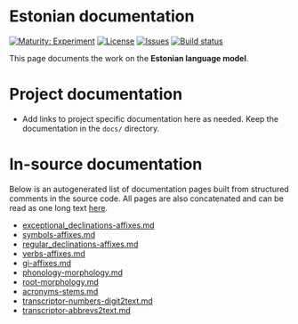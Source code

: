 # Estonian documentation

[![Maturity: Experiment](https://img.shields.io/badge/Maturity-Experiment-black.svg)](https://giellalt.github.io/MaturityClassification.html)
[![License](https://img.shields.io/github/license/giellalt/lang-est)](https://raw.githubusercontent.com/giellalt/lang-est/develop/LICENSE)
[![Issues](https://img.shields.io/github/issues/giellalt/lang-est)](https://github.com/giellalt/lang-est/issues)
[![Build status](https://github.com/giellalt/lang-est/workflows/Speller%20CI+CD/badge.svg)](https://github.com/giellalt/lang-est/actions)

This page documents the work on the **Estonian language model**. 

# Project documentation

* Add links to project specific documentation here as needed. Keep the documentation in the `docs/` directory.

# In-source documentation

Below is an autogenerated list of documentation pages built from structured comments in the source code. All pages are also concatenated and can be read as one long text [here](est.md).
* [exceptional_declinations-affixes.md](exceptional_declinations-affixes.md)
* [symbols-affixes.md](symbols-affixes.md)
* [regular_declinations-affixes.md](regular_declinations-affixes.md)
* [verbs-affixes.md](verbs-affixes.md)
* [gi-affixes.md](gi-affixes.md)
* [phonology-morphology.md](phonology-morphology.md)
* [root-morphology.md](root-morphology.md)
* [acronyms-stems.md](acronyms-stems.md)
* [transcriptor-numbers-digit2text.md](transcriptor-numbers-digit2text.md)
* [transcriptor-abbrevs2text.md](transcriptor-abbrevs2text.md)
